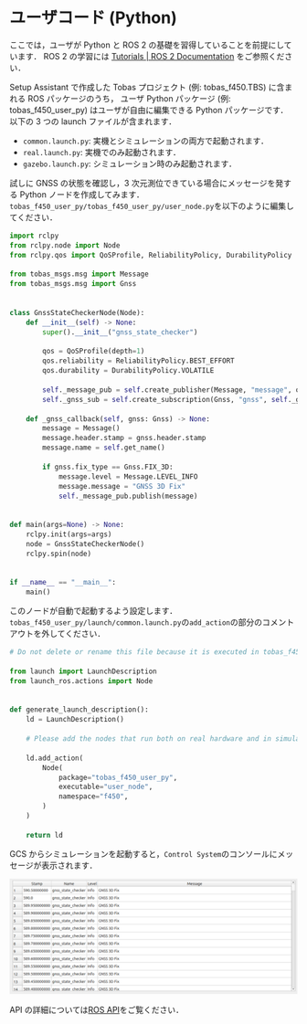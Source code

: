 # ユーザコード (Python)

ここでは，ユーザが Python と ROS 2 の基礎を習得していることを前提にしています．
ROS 2 の学習には
<a href=https://docs.ros.org/en/jazzy/Tutorials.html target="_blank">Tutorials | ROS 2 Documentation</a>
をご参照ください．

Setup Assistant で作成した Tobas プロジェクト (例: tobas_f450.TBS) に含まれる ROS パッケージのうち，
ユーザ Python パッケージ (例: tobas_f450_user_py) はユーザが自由に編集できる Python パッケージです．
以下の 3 つの launch ファイルが含まれます．

- `common.launch.py`: 実機とシミュレーションの両方で起動されます．
- `real.launch.py`: 実機でのみ起動されます．
- `gazebo.launch.py`: シミュレーション時のみ起動されます．

試しに GNSS の状態を確認し，3 次元測位できている場合にメッセージを発する Python ノードを作成してみます．
`tobas_f450_user_py/tobas_f450_user_py/user_node.py`を以下のように編集してください．

```python
import rclpy
from rclpy.node import Node
from rclpy.qos import QoSProfile, ReliabilityPolicy, DurabilityPolicy

from tobas_msgs.msg import Message
from tobas_msgs.msg import Gnss


class GnssStateCheckerNode(Node):
    def __init__(self) -> None:
        super().__init__("gnss_state_checker")

        qos = QoSProfile(depth=1)
        qos.reliability = ReliabilityPolicy.BEST_EFFORT
        qos.durability = DurabilityPolicy.VOLATILE

        self._message_pub = self.create_publisher(Message, "message", qos)
        self._gnss_sub = self.create_subscription(Gnss, "gnss", self._gnss_callback, qos)

    def _gnss_callback(self, gnss: Gnss) -> None:
        message = Message()
        message.header.stamp = gnss.header.stamp
        message.name = self.get_name()

        if gnss.fix_type == Gnss.FIX_3D:
            message.level = Message.LEVEL_INFO
            message.message = "GNSS 3D Fix"
            self._message_pub.publish(message)


def main(args=None) -> None:
    rclpy.init(args=args)
    node = GnssStateCheckerNode()
    rclpy.spin(node)


if __name__ == "__main__":
    main()
```

このノードが自動で起動するよう設定します．
`tobas_f450_user_py/launch/common.launch.py`の`add_action`の部分のコメントアウトを外してください．

```python
# Do not delete or rename this file because it is executed in tobas_f450_config/common_interface.launch.py.

from launch import LaunchDescription
from launch_ros.actions import Node


def generate_launch_description():
    ld = LaunchDescription()

    # Please add the nodes that run both on real hardware and in simulation.

    ld.add_action(
        Node(
            package="tobas_f450_user_py",
            executable="user_node",
            namespace="f450",
        )
    )

    return ld
```

GCS からシミュレーションを起動すると，`Control System`のコンソールにメッセージが表示されます．

![console](resources/user_code_py/console.png)

API の詳細については[ROS API](./ros_api.md)をご覧ください．
